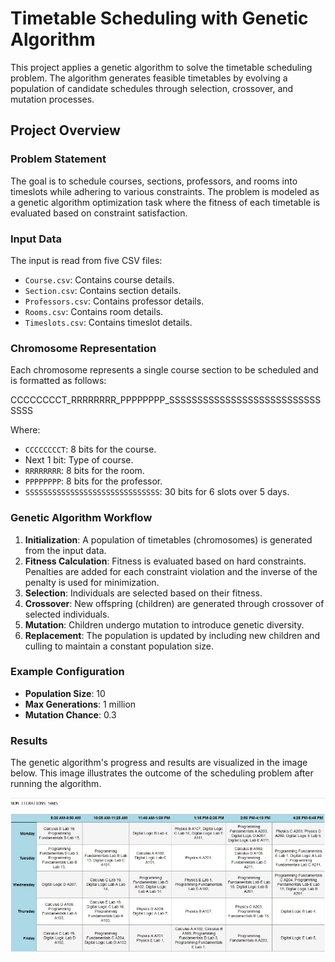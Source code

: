 # Timetable Scheduling with Genetic Algorithm

This project applies a genetic algorithm to solve the timetable scheduling problem. The algorithm generates feasible timetables by evolving a population of candidate schedules through selection, crossover, and mutation processes.

## Project Overview

### Problem Statement

The goal is to schedule courses, sections, professors, and rooms into timeslots while adhering to various constraints. The problem is modeled as a genetic algorithm optimization task where the fitness of each timetable is evaluated based on constraint satisfaction.

### Input Data

The input is read from five CSV files:
- `Course.csv`: Contains course details.
- `Section.csv`: Contains section details.
- `Professors.csv`: Contains professor details.
- `Rooms.csv`: Contains room details.
- `Timeslots.csv`: Contains timeslot details.

### Chromosome Representation

Each chromosome represents a single course section to be scheduled and is formatted as follows:

CCCCCCCCT_RRRRRRRR_PPPPPPPP_SSSSSSSSSSSSSSSSSSSSSSSSSSSSSSS


Where:
- `CCCCCCCCT`: 8 bits for the course.
- Next 1 bit: Type of course.
- `RRRRRRRR`: 8 bits for the room.
- `PPPPPPPP`: 8 bits for the professor.
- `SSSSSSSSSSSSSSSSSSSSSSSSSSSSSS`: 30 bits for 6 slots over 5 days.

### Genetic Algorithm Workflow

1. **Initialization**: A population of timetables (chromosomes) is generated from the input data.
2. **Fitness Calculation**: Fitness is evaluated based on hard constraints. Penalties are added for each constraint violation and the inverse of the penalty is used for minimization.
3. **Selection**: Individuals are selected based on their fitness.
4. **Crossover**: New offspring (children) are generated through crossover of selected individuals.
5. **Mutation**: Children undergo mutation to introduce genetic diversity.
6. **Replacement**: The population is updated by including new children and culling to maintain a constant population size.

### Example Configuration

- **Population Size**: 10
- **Max Generations**: 1 million
- **Mutation Chance**: 0.3

### Results

The genetic algorithm's progress and results are visualized in the image below. This image illustrates the outcome of the scheduling problem after running the algorithm.

![Example Output](output.jpg)


